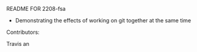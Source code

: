 README FOR 2208-fsa

- Demonstrating the effects of working on git together at the same time

Contributors:

Travis
an